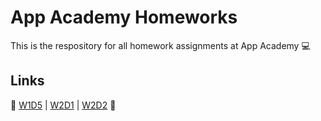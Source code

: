 # App Academy Homeworks
This is the respository for all homework assignments at App Academy 💻

## Links
🔗 [W1D5](https://github.com/evhumphrey/homeworks/tree/master/W1D5) | [W2D1](https://github.com/evhumphrey/homeworks/tree/master/W2D1) | [W2D2](https://github.com/evhumphrey/homeworks/tree/master/W1D5) 🔗
